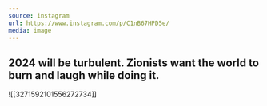 ```yaml
---
source: instagram
url: https://www.instagram.com/p/C1nB67HPD5e/
media: image
---
```


## 2024 will be turbulent. Zionists want the world to burn and laugh while doing it.

![[3271592101556272734]]

